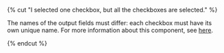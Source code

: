 {% cut "I selected one checkbox, but all the checkboxes are selected." %}

The names of the output fields must differ: each checkbox must have its own unique name. For more information about this component, see [here](../../../../guide/concepts/t-components/checkboxes.md).

{% endcut %}